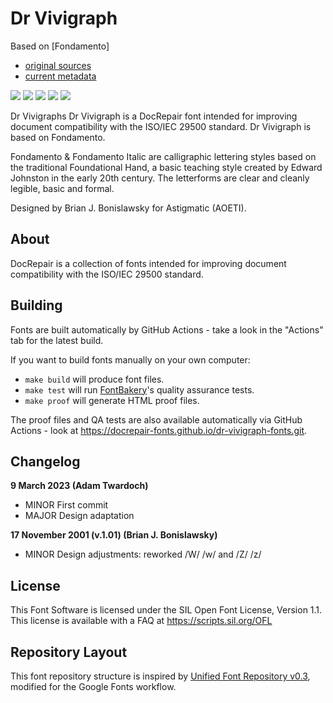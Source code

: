 # Dr Vivigraph

Based on [Fondamento]

- [original sources](https://github.com/googlefonts/googlefontsdirectory-old/tree/main/ofl/fondamento/src)
- [current metadata](https://github.com/google/fonts/tree/main/ofl/fondamento)

[![][Fontbakery]](https://docrepair-fonts.github.io/dr-vivigraph-fonts.git/fontbakery/fontbakery-report.html)
[![][Universal]](https://docrepair-fonts.github.io/dr-vivigraph-fonts.git/fontbakery/fontbakery-report.html)
[![][GF Profile]](https://docrepair-fonts.github.io/dr-vivigraph-fonts.git/fontbakery/fontbakery-report.html)
[![][Outline Correctness]](https://docrepair-fonts.github.io/dr-vivigraph-fonts.git/fontbakery/fontbakery-report.html)
[![][Shaping]](https://docrepair-fonts.github.io/dr-vivigraph-fonts.git/fontbakery/fontbakery-report.html)

[Fontbakery]: https://img.shields.io/endpoint?url=https%3A%2F%2Fraw.githubusercontent.com%2Fdocrepair-fonts%2Fdr-vivigraph-fonts.git%2Fgh-pages%2Fbadges%2Foverall.json
[GF Profile]: https://img.shields.io/endpoint?url=https%3A%2F%2Fraw.githubusercontent.com%2Fdocrepair-fonts%2Fdr-vivigraph-fonts.git%2Fgh-pages%2Fbadges%2FGoogleFonts.json
[Outline Correctness]: https://img.shields.io/endpoint?url=https%3A%2F%2Fraw.githubusercontent.com%2Fdocrepair-fonts%2Fdr-vivigraph-fonts.git%2Fgh-pages%2Fbadges%2FOutlineCorrectnessChecks.json
[Shaping]: https://img.shields.io/endpoint?url=https%3A%2F%2Fraw.githubusercontent.com%2Fdocrepair-fonts%2Fdr-vivigraph-fonts.git%2Fgh-pages%2Fbadges%2FShapingChecks.json
[Universal]: https://img.shields.io/endpoint?url=https%3A%2F%2Fraw.githubusercontent.com%2Fdocrepair-fonts%2Fdr-vivigraph-fonts.git%2Fgh-pages%2Fbadges%2FUniversal.json

Dr Vivigraphs Dr Vivigraph is a DocRepair font intended for improving 
document compatibility with the ISO/IEC 29500 standard. Dr Vivigraph 
is based on Fondamento. 

Fondamento & Fondamento Italic are calligraphic lettering styles based
on the traditional Foundational Hand, a basic teaching style created 
by Edward Johnston in the early 20th century. The letterforms are clear
and cleanly legible, basic and formal.

Designed by Brian J. Bonislawsky for Astigmatic (AOETI).

## About

DocRepair is a collection of fonts intended for improving document compatibility with the ISO/IEC 29500 standard.

## Building

Fonts are built automatically by GitHub Actions - take a look in the "Actions" tab for the latest build.

If you want to build fonts manually on your own computer:

- `make build` will produce font files.
- `make test` will run [FontBakery](https://github.com/googlefonts/fontbakery)'s quality assurance tests.
- `make proof` will generate HTML proof files.

The proof files and QA tests are also available automatically via GitHub Actions - look at https://docrepair-fonts.github.io/dr-vivigraph-fonts.git.

## Changelog

**9 March 2023 (Adam Twardoch)**

- MINOR First commit
- MAJOR Design adaptation

**17 November 2001 (v.1.01) (Brian J. Bonislawsky)**

- MINOR Design adjustments: reworked /W/ /w/ and /Z/ /z/

## License

This Font Software is licensed under the SIL Open Font License, Version 1.1.
This license is available with a FAQ at
https://scripts.sil.org/OFL

## Repository Layout

This font repository structure is inspired by [Unified Font Repository v0.3](https://github.com/unified-font-repository/Unified-Font-Repository), modified for the Google Fonts workflow.
